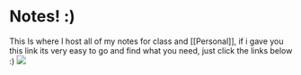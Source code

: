 # Notes! :)
This Is where I host all of my notes for class and [[Personal]], if i gave you this link its very easy to go and find what you need, just click the links below :)
![](https://media2.giphy.com/media/v1.Y2lkPTc5MGI3NjExemdkNXg1anJ1dWo3ZWUzbnNlN21lZmUwbmE0a2RuY3F3cDNqcXdraSZlcD12MV9pbnRlcm5hbF9naWZfYnlfaWQmY3Q9cw/rrasLFSTyi4Th1e8Xo/giphy.webp) 
